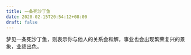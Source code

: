 ```yaml
---
title: 一条死沙丁鱼
date: 2020-02-15T20:54:12+08:00
draft: false
---
```


梦见一条死沙丁鱼，则表示你与他人的关系会和解，事业也会出现繁荣复兴的景象，业绩出色。<br>
